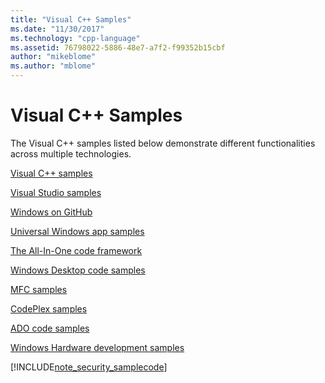 ```yaml
---
title: "Visual C++ Samples"
ms.date: "11/30/2017"
ms.technology: "cpp-language"
ms.assetid: 76798022-5886-48e7-a7f2-f99352b15cbf
author: "mikeblome"
ms.author: "mblome"
---
```

# Visual C++ Samples

The Visual C++ samples listed below demonstrate different functionalities across multiple technologies.

[Visual C++ samples](https://github.com/Microsoft/vcsamples)

[Visual Studio samples](https://code.msdn.microsoft.com/vstudio/site/search?f%5B0%5D.Type=ProgrammingLanguage&f%5B0%5D.Value=C%2B%2B)

[Windows on GitHub](https://microsoft.github.io/windows/)

[Universal Windows app samples](https://code.msdn.microsoft.com/windowsapps/Universal-Windows-app-cb3248c3)

[The All-In-One code framework](https://1code.codeplex.com/)

[Windows Desktop code samples](https://code.msdn.microsoft.com/windowsdesktop/site/search?f%5B0%5D.Type=ProgrammingLanguage&f%5B0%5D.Value=C%2B%2B&f%5B0%5D.Text=C%2B%2B)

[MFC samples](https://code.msdn.microsoft.com/site/search?query=mfc&f%5B0%5D.Value=mfc&f%5B0%5D.Type=SearchText&ac=4)

[CodePlex samples](https://archive.codeplex.com/)

[ADO code samples](https://msdn.microsoft.com/library/jj249212.aspx)

[Windows Hardware development samples](https://code.msdn.microsoft.com/windowshardware/)

[!INCLUDE[note_security_samplecode](includes/note_security_samplecode_md.md)]
